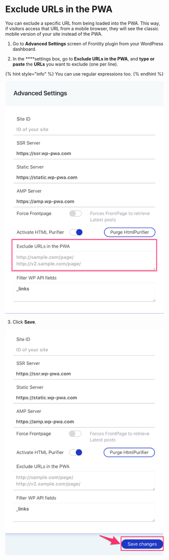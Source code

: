 # Exclude URLs in the PWA

You can exclude a specific URL from being loaded into the PWA. This way, if visitors access that URL from a mobile browser, they will see the classic mobile version of your site instead of the PWA.

1. Go to **Advanced Settings** screen of Frontity plugin from your WordPress dashboard.

2. In the ****settings box, go to **Exclude URLs in the PWA**, and **type or paste** the **URLs** you want to exclude \(one per line\).

{% hint style="info" %}
You can use regular expressions too.
{% endhint %}

![](../.gitbook/assets/advanced_settings_-_frontity_-_wordpress-3.png)

3. Click **Save**.

![](../.gitbook/assets/advanced_settings_-_frontity_-_wordpress-2%20%281%29.png)

